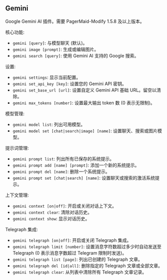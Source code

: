## Gemini

Google Gemini AI 插件。需要 PagerMaid-Modify 1.5.8 及以上版本。

核心功能:
- `gemini [query]`: 与模型聊天 (默认)。
- `gemini image [prompt]`: 生成或编辑图片。
- `gemini search [query]`: 使用 Gemini AI 支持的 Google 搜索。

设置:
- `gemini settings`: 显示当前配置。
- `gemini set_api_key [key]`: 设置您的 Gemini API 密钥。
- `gemini set_base_url [url]`: 设置自定义 Gemini API 基础 URL。留空以清除。
- `gemini max_tokens [number]`: 设置最大输出 token 数 (0 表示无限制)。

模型管理:
- `gemini model list`: 列出可用模型。
- `gemini model set [chat|search|image] [name]`: 设置聊天、搜索或图片模型。

提示词管理:
- `gemini prompt list`: 列出所有已保存的系统提示。
- `gemini prompt add [name] [prompt]`: 添加一个新的系统提示。
- `gemini prompt del [name]`: 删除一个系统提示。
- `gemini prompt set [chat|search] [name]`: 设置聊天或搜索的激活系统提示。

上下文管理:
- `gemini context [on|off]`: 开启或关闭对话上下文。
- `gemini context clear`: 清除对话历史。
- `gemini context show`: 显示对话历史。

Telegraph 集成:
- `gemini telegraph [on|off]`: 开启或关闭 Telegraph 集成。
- `gemini telegraph limit [number]`: 设置消息字符数超过多少时自动发送至 Telegraph (0 表示消息字数超过 Telegram 限制时发送)。
- `gemini telegraph list [page]`: 列出已创建的 Telegraph 文章。
- `gemini telegraph del [id|all]`: 删除指定的 Telegraph 文章或全部文章。
- `gemini telegraph clear`: 从列表中清除所有 Telegraph 文章记录。
